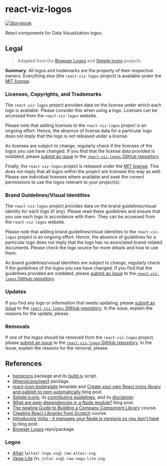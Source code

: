 # react-viz-logos

[![Storybook](https://cdn.jsdelivr.net/gh/storybookjs/brand@main/badge/badge-storybook.svg)](https://main--61c8b6061e29e7003adaae54.chromatic.com/)

React components for Data Visualization logos.

## Legal

> Adapted from the [Browser Logos](https://github.com/alrra/browser-logos) and [Simple Icons](https://github.com/simple-icons/simple-icons) projects.

**Summary**: All logos and trademarks are the property of their respective owners. Everything else (the `react-viz-logos` project) is available under the [MIT license](LICENSE).

### Licenses, Copyrights, and Trademarks

The `react-viz-logos` project provides data on the license under which each logo is available. Please consider this when using a logo. Licenses can be accessed from the `react-viz-logos` website.

Please note that adding licenses to the `react-viz-logos` project is an ongoing effort. Hence, the absence of license data for a particular logo does not imply that the logo is not released under a license.

As licenses are subject to change, regularly check if the licenses of the logos you use have changed. If you find that the license data provided is outdated, please [submit an issue](https://github.com/joaopalmeiro/react-viz-logos/issues) to the [`react-viz-logos` GitHub repository](https://github.com/joaopalmeiro/react-viz-logos).

Finally, the `react-viz-logos` project is released under the [MIT license](LICENSE). This does not imply that all logos within the project are licensed this way as well. Please see individual licenses where available and seek the correct permissions to use the logos relevant to your project(s).

### Brand Guidelines/Visual Identities

The `react-viz-logos` project provides data on the brand guidelines/visual identity for each logo (if any). Please read these guidelines and ensure that you use each logo in accordance with them. They can be accessed from the `react-viz-logos` website.

Please note that adding brand guidelines/visual identities to the `react-viz-logos` project is an ongoing effort. Hence, the absence of guidelines for a particular logo does not imply that the logo has no associated brand-related documents. Please check the logo source for more details and how to use them.

As brand guidelines/visual identities are subject to change, regularly check if the guidelines of the logos you use have changed. If you find that the guidelines provided are outdated, please [submit an issue](https://github.com/joaopalmeiro/react-viz-logos/issues) to the [`react-viz-logos` GitHub repository](https://github.com/joaopalmeiro/react-viz-logos).

### Updates

If you find any logo or information that needs updating, please [submit an issue](https://github.com/joaopalmeiro/react-viz-logos/issues) to the [`react-viz-logos` GitHub repository](https://github.com/joaopalmeiro/react-viz-logos). In the issue, explain the reasons for the update, please.

### Removals

If one of the logos should be removed from the `react-viz-logos` project, please [submit an issue](https://github.com/joaopalmeiro/react-viz-logos/issues) to the [`react-viz-logos` GitHub repository](https://github.com/joaopalmeiro/react-viz-logos). In the issue, explain the reasons for the removal, please.

## References

- [heroicons](https://github.com/tailwindlabs/heroicons) package and its [build.js](https://github.com/tailwindlabs/heroicons/blob/master/scripts/build.js) script.
- [@heroicons/react](https://www.npmjs.com/package/@heroicons/react) package.
- [react-icon-boilerplate](https://github.com/mikunpham/react-icon-boilerplate) template and [Create your own React icons library and publish to npm automatically](https://dev.to/quanpham/create-your-own-react-icons-library-and-publish-to-npm-automatically-4i11) blog post.
- [Simple Icons](https://github.com/simple-icons/simple-icons), its [contributing guidelines](https://github.com/simple-icons/simple-icons/blob/develop/CONTRIBUTING.md), and its [disclaimer](https://github.com/simple-icons/simple-icons/blob/develop/DISCLAIMER.md).
- [What are peer dependencies in a Node module?](https://flaviocopes.com/npm-peer-dependencies/) blog post.
- [The newline Guide to Building a Company Component Library](https://www.newline.co/courses/newline-guide-to-building-a-company-component-library) course.
- [Creating React Libraries from Scratch](https://www.newline.co/courses/creating-react-libraries-from-scratch) course.
- [Introducing Volta - it manages your Node.js versions so you don't have to](https://www.newline.co/@paigen11/introducing-volta-it-manages-your-nodejs-versions-so-you-dont-have-to--eef49522) blog post.
- [Browser Logos](https://github.com/alrra/browser-logos) repo/package.

### Logos

- [Altair](https://github.com/altair-viz/altair/tree/master/design) (`altair-logo.svg`). `raw`: `altair.svg`.
- [Vega-Lite](https://github.com/vega/logos) (`VL_Color.svg`). `raw`: `vega-lite.svg`.
